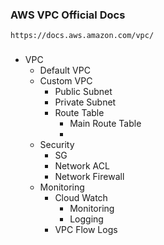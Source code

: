 ### AWS VPC Official Docs
```
https://docs.aws.amazon.com/vpc/
```
###
- VPC
  - Default VPC
  - Custom VPC
     - Public Subnet
     - Private Subnet
     - Route Table
        - Main Route Table
        - 
  - Security 
     - SG
     - Network ACL
     - Network Firewall
  - Monitoring
     - Cloud Watch
        - Monitoring
        - Logging
     - VPC Flow Logs
